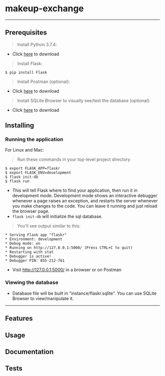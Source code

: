 # makeup-exchange

---

## Prerequisites
> Install Python 3.7.4:
- Click [here](https://www.python.org/downloads/) to download

> Install Flask:

```shell
$ pip install Flask
```

> Install Postman (optional):
- Click [here](https://www.getpostman.com/downloads/) to download

> Install SQLite Browser to visually see/test the database (optional):
- Click [here](https://sqlitebrowser.org/dl/) to download


## Installing

### Running the application
For Linux and Mac:
> Run these commands in your top-level project directory

```shell
$ export FLASK_APP=flaskr
$ export FLASK_ENV=development
$ flask init-db
$ flask run
```
- This will tell Flask where to find your application, then run it in development mode. Development mode shows an interactive debugger whenever a page raises an exception, and restarts the server whenever you make changes to the code. You can leave it running and just reload the browser page.
- `flask init-db` will initialize the sql database.

> You’ll see output similar to this:
```
* Serving Flask app "flaskr"
* Environment: development
* Debug mode: on
* Running on http://127.0.0.1:5000/ (Press CTRL+C to quit)
* Restarting with stat
* Debugger is active!
* Debugger PIN: 855-212-761
```
- Visit http://127.0.0.1:5000/ in a browser or on Postman

### Viewing the database
- Database file will be built in "instance/flaskr.sqlite". You can use SQLite Browser to view/manipulate it.
---

## Features
## Usage
## Documentation
## Tests
